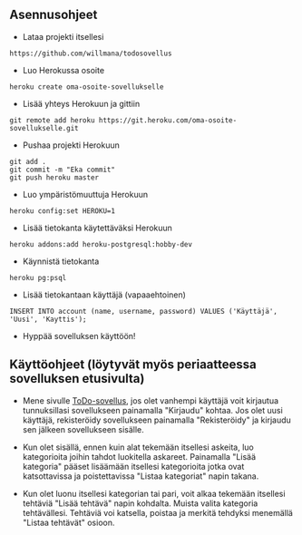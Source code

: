 ## Asennusohjeet

* Lataa projekti itsellesi
```
https://github.com/willmana/todosovellus
```
* Luo Herokussa osoite
```
heroku create oma-osoite-sovellukselle
```
* Lisää yhteys Herokuun ja gittiin
```
git remote add heroku https://git.heroku.com/oma-osoite-sovellukselle.git
```
* Pushaa projekti Herokuun
```
git add .
git commit -m "Eka commit"
git push heroku master
```
* Luo ympäristömuuttuja Herokuun
```
heroku config:set HEROKU=1
```
* Lisää tietokanta käytettäväksi Herokuun
```
heroku addons:add heroku-postgresql:hobby-dev
```
* Käynnistä tietokanta
```
heroku pg:psql
```
* Lisää tietokantaan käyttäjä (vapaaehtoinen)
```
INSERT INTO account (name, username, password) VALUES ('Käyttäjä', 'Uusi', 'Kayttis');
```
* Hyppää sovelluksen käyttöön!

## Käyttöohjeet (löytyvät myös periaatteessa sovelluksen etusivulta)

* Mene sivulle [ToDo-sovellus](https://tsoha-python-todosovellus.herokuapp.com/), jos olet vanhempi käyttäjä voit kirjautua tunnuksillasi sovellukseen painamalla "Kirjaudu" kohtaa. Jos olet uusi käyttäjä, rekisteröidy sovellukseen painamalla "Rekisteröidy" ja kirjaudu sen jälkeen sovellukseen sisälle.

* Kun olet sisällä, ennen kuin alat tekemään itsellesi askeita, luo kategorioita joihin tahdot luokitella askareet. Painamalla "Lisää kategoria" pääset lisäämään itsellesi kategorioita jotka ovat katsottavissa ja poistettavissa "Listaa kategoriat" napin takana.

* Kun olet luonu itsellesi kategorian tai pari, voit alkaa tekemään itsellesi tehtäviä "Lisää tehtävä" napin kohdalta. Muista valita kategoria tehtävällesi. Tehtäviä voi katsella, poistaa ja merkitä tehdyksi menemällä "Listaa tehtävät" osioon.
